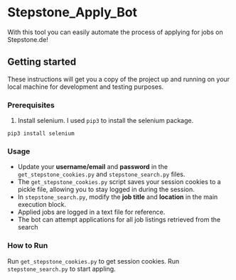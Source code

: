# Stepstone_Apply_Bot

With this tool you can easily automate the process of applying for jobs on Stepstone.de!

## Getting started

These instructions will get you a copy of the project up and running on your local machine for development and testing purposes.

### Prerequisites

1. Install selenium. I used `pip3` to install the selenium package.

`pip3 install selenium`

### Usage

- Update your **username/email** and **password** in the `get_stepstone_cookies.py` and `stepstone_search.py` files.
- The `get_stepstone_cookies.py` script saves your session cookies to a pickle file, allowing you to stay logged in during the session.
- In `stepstone_search.py`, modify the **job title** and **location** in the main execution block.
- Applied jobs are logged in a text file for reference.
- The bot can attempt applications for all job listings retrieved from the search

### How to Run

Run `get_stepstone_cookies.py` to get session cookies.
Run `stepstone_search.py` to start appling.
